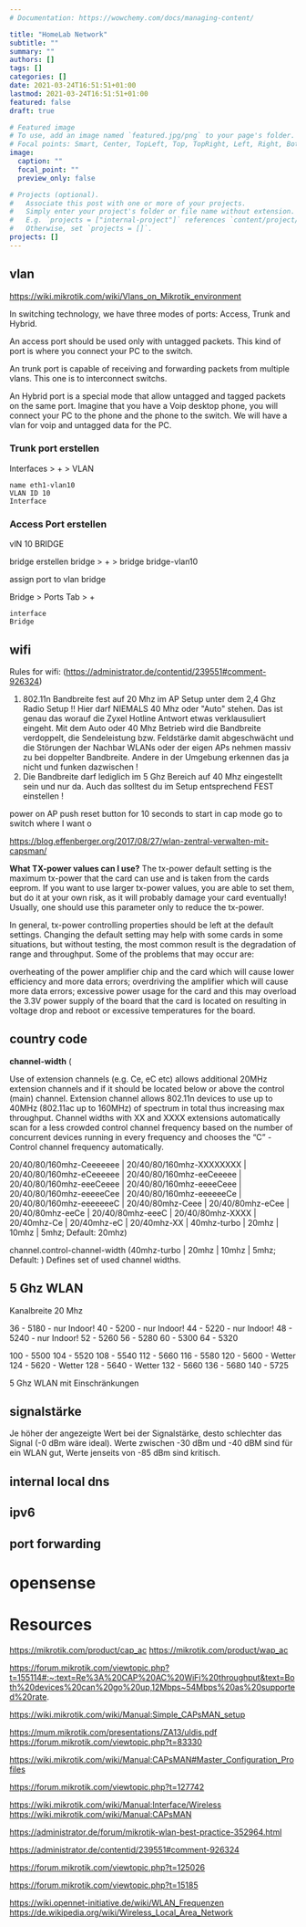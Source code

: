 ```yaml
---
# Documentation: https://wowchemy.com/docs/managing-content/

title: "HomeLab Network"
subtitle: ""
summary: ""
authors: []
tags: []
categories: []
date: 2021-03-24T16:51:51+01:00
lastmod: 2021-03-24T16:51:51+01:00
featured: false
draft: true

# Featured image
# To use, add an image named `featured.jpg/png` to your page's folder.
# Focal points: Smart, Center, TopLeft, Top, TopRight, Left, Right, BottomLeft, Bottom, BottomRight.
image:
  caption: ""
  focal_point: ""
  preview_only: false

# Projects (optional).
#   Associate this post with one or more of your projects.
#   Simply enter your project's folder or file name without extension.
#   E.g. `projects = ["internal-project"]` references `content/project/deep-learning/index.md`.
#   Otherwise, set `projects = []`.
projects: []
---
```



## vlan


https://wiki.mikrotik.com/wiki/Vlans_on_Mikrotik_environment

In switching technology, we have three modes of ports: Access, Trunk and Hybrid.

An access port should be used only with untagged packets. This kind of port is where you connect your PC to the switch.

An trunk port is capable of receiving and forwarding packets from multiple vlans. This one is to interconnect switchs.

An Hybrid port is a special mode that allow untagged and tagged packets on the same port. Imagine that you have a Voip desktop phone, you will connect your PC to the phone and the phone to the switch. We will have a vlan for voip and untagged data for the PC.

### Trunk port erstellen

Interfaces > + > VLAN

```
name eth1-vlan10
VLAN ID 10
Interface
```

### Access Port erstellen

vlN 10 BRIDGE 

bridge erstellen
bridge > + > bridge
bridge-vlan10

assign port to vlan bridge

Bridge > Ports Tab > + 

```
interface
Bridge
```

## wifi

Rules for wifi: (https://administrator.de/contentid/239551#comment-926324)

1. 802.11n Bandbreite fest auf 20 Mhz im AP Setup unter dem 2,4 Ghz Radio Setup !! Hier darf NIEMALS 40 Mhz oder "Auto" stehen.
Das ist genau das worauf die Zyxel Hotline Antwort etwas verklausuliert eingeht. Mit dem Auto oder 40 Mhz Betrieb wird die Bandbreite verdoppelt, die Sendeleistung bzw. Feldstärke damit abgeschwächt und die Störungen der Nachbar WLANs oder der eigen APs nehmen massiv zu bei doppelter Bandbreite. Andere in der Umgebung erkennen das ja nicht und funken dazwischen !
2. Die Bandbreite darf lediglich im 5 Ghz Bereich auf 40 Mhz eingestellt sein und nur da. Auch das solltest du im Setup entsprechend FEST einstellen !

power on AP
push reset button for 10 seconds to start in cap mode
go to switch where I want o

https://blog.effenberger.org/2017/08/27/wlan-zentral-verwalten-mit-capsman/


**What TX-power values can I use?**
The tx-power default setting is the maximum tx-power that the card can use and is taken from the cards eeprom. If you want to use larger tx-power values, you are able to set them, but do it at your own risk, as it will probably damage your card eventually! Usually, one should use this parameter only to reduce the tx-power.

In general, tx-power controlling properties should be left at the default settings. Changing the default setting may help with some cards in some situations, but without testing, the most common result is the degradation of range and throughput. Some of the problems that may occur are:

overheating of the power amplifier chip and the card which will cause lower efficiency and more data errors;
overdriving the amplifier which will cause more data errors;
excessive power usage for the card and this may overload the 3.3V power supply of the board that the card is located on resulting in voltage drop and reboot or excessive temperatures for the board.

## country code 


**channel-width** (

Use of extension channels (e.g. Ce, eC etc) allows additional 20MHz extension channels and if it should be located below or above the control (main) channel. Extension channel allows 802.11n devices to use up to 40MHz (802.11ac up to 160MHz) of spectrum in total thus increasing max throughput.
Channel widths with XX and XXXX extensions automatically scan for a less crowded control channel frequency based on the number of concurrent devices running in every frequency and chooses the “C” - Control channel frequency automatically.

20/40/80/160mhz-Ceeeeeee | 
20/40/80/160mhz-XXXXXXXX | 
20/40/80/160mhz-eCeeeeee | 
20/40/80/160mhz-eeCeeeee | 
20/40/80/160mhz-eeeCeeee | 
20/40/80/160mhz-eeeeCeee | 
20/40/80/160mhz-eeeeeCee | 
20/40/80/160mhz-eeeeeeCe | 
20/40/80/160mhz-eeeeeeeC | 
20/40/80mhz-Ceee | 
20/40/80mhz-eCee | 
20/40/80mhz-eeCe | 
20/40/80mhz-eeeC | 
20/40/80mhz-XXXX | 
20/40mhz-Ce | 
20/40mhz-eC | 
20/40mhz-XX | 
40mhz-turbo | 
20mhz | 
10mhz | 
5mhz; 
Default: 20mhz)



channel.control-channel-width (40mhz-turbo | 20mhz | 10mhz | 5mhz; Default: )	Defines set of used channel widths.


## 5 Ghz WLAN

Kanalbreite 20 Mhz

36 - 5180 - nur Indoor!
40 - 5200 - nur Indoor!
44 - 5220 - nur Indoor!
48 - 5240 - nur Indoor!
52 - 5260
56 - 5280
60 - 5300
64 - 5320

100 - 5500
104 - 5520
108 - 5540
112 - 5660
116 - 5580
120 - 5600 - Wetter
124 - 5620 - Wetter
128 - 5640 - Wetter
132 - 5660
136 - 5680
140 - 5725

5 Ghz WLAN mit Einschränkungen


## signalstärke

Je höher der angezeigte Wert bei der Signalstärke, desto schlechter das Signal (-0 dBm wäre ideal).
Werte zwischen -30 dBm und -40 dBM sind für ein WLAN gut, Werte jenseits von -85 dBm sind kritisch.




## internal local dns

## ipv6

## port forwarding


# opensense



# Resources

https://mikrotik.com/product/cap_ac
https://mikrotik.com/product/wap_ac

https://forum.mikrotik.com/viewtopic.php?t=155114#:~:text=Re%3A%20CAP%20AC%20WiFi%20throughput&text=Both%20devices%20can%20go%20up,12Mbps~54Mbps%20as%20supported%20rate.

https://wiki.mikrotik.com/wiki/Manual:Simple_CAPsMAN_setup

https://mum.mikrotik.com/presentations/ZA13/uldis.pdf
https://forum.mikrotik.com/viewtopic.php?t=83330

https://wiki.mikrotik.com/wiki/Manual:CAPsMAN#Master_Configuration_Profiles

https://forum.mikrotik.com/viewtopic.php?t=127742

https://wiki.mikrotik.com/wiki/Manual:Interface/Wireless
https://wiki.mikrotik.com/wiki/Manual:CAPsMAN

https://administrator.de/forum/mikrotik-wlan-best-practice-352964.html

https://administrator.de/contentid/239551#comment-926324

https://forum.mikrotik.com/viewtopic.php?t=125026

https://forum.mikrotik.com/viewtopic.php?t=15185

https://wiki.opennet-initiative.de/wiki/WLAN_Frequenzen
https://de.wikipedia.org/wiki/Wireless_Local_Area_Network